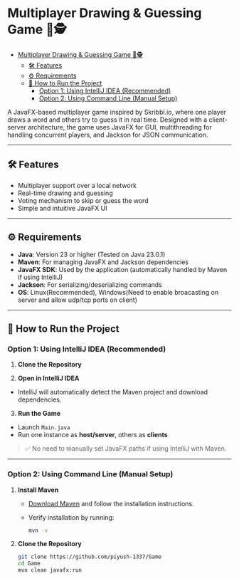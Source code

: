 # Multiplayer Drawing & Guessing Game 🎨🕵️

<!--toc:start-->
- [Multiplayer Drawing & Guessing Game 🎨🕵️](#multiplayer-drawing-guessing-game-🎨🕵️)
  - [🛠 Features](#🛠-features)
  - [⚙️ Requirements](#️-requirements)
  - [🚀 How to Run the Project](#🚀-how-to-run-the-project)
    - [Option 1: Using IntelliJ IDEA (Recommended)](#option-1-using-intellij-idea-recommended)
    - [Option 2: Using Command Line (Manual Setup)](#option-2-using-command-line-manual-setup)
<!--toc:end-->

A JavaFX-based multiplayer game inspired by Skribbl.io, where one player draws a word and others try to guess it in real time. Designed with a client-server architecture, the game uses JavaFX for GUI, multithreading for handling concurrent players, and Jackson for JSON communication.

---

## 🛠 Features

- Multiplayer support over a local network
- Real-time drawing and guessing
- Voting mechanism to skip or guess the word
- Simple and intuitive JavaFX UI

---

## ⚙️ Requirements

- **Java**: Version 23 or higher (Tested on Java 23.0.1)
- **Maven**: For managing JavaFX and Jackson dependencies
- **JavaFX SDK**: Used by the application (automatically handled by Maven if using IntelliJ)
- **Jackson**: For serializing/deserializing commands
- **OS**: Linux(Recommended), Windows(Need to enable broacasting on server and allow udp/tcp ports on client)

---

## 🚀 How to Run the Project

### Option 1: Using IntelliJ IDEA (Recommended)

1. **Clone the Repository**  

2. **Open in IntelliJ IDEA**  

- IntelliJ will automatically detect the Maven project and download dependencies.

3. **Run the Game**  

- Launch `Main.java`
- Run one instance as **host/server**, others as **clients**

> ✅ No need to manually set JavaFX paths if using IntelliJ with Maven.

---

### Option 2: Using Command Line (Manual Setup)

1. **Install Maven**  
   - [Download Maven](https://maven.apache.org/download.cgi) and follow the installation instructions.  
   - Verify installation by running:  

     ```bash
     mvn -v
     ```

2. **Clone the Repository**

   ```bash
   git clone https://github.com/piyush-1337/Game
   cd Game
   mvn clean javafx:run
   ```
